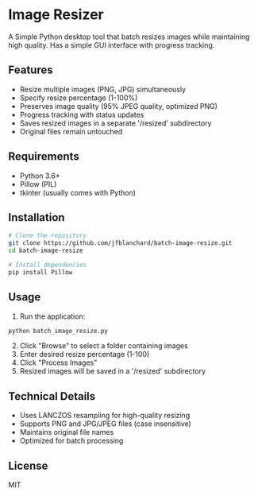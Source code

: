 # Image Resizer

A Simple Python desktop tool that batch resizes images while maintaining high quality. Has a simple GUI interface with progress tracking.

## Features

- Resize multiple images (PNG, JPG) simultaneously
- Specify resize percentage (1-100%)
- Preserves image quality (95% JPEG quality, optimized PNG)
- Progress tracking with status updates
- Saves resized images in a separate '/resized' subdirectory
- Original files remain untouched

## Requirements

- Python 3.6+
- Pillow (PIL)
- tkinter (usually comes with Python)

## Installation

```bash
# Clone the repository
git clone https://github.com/jfblanchard/batch-image-resize.git
cd batch-image-resize

# Install dependencies
pip install Pillow
```

## Usage

1. Run the application:
```bash
python batch_image_resize.py
```

2. Click "Browse" to select a folder containing images
3. Enter desired resize percentage (1-100)
4. Click "Process Images"
5. Resized images will be saved in a '/resized' subdirectory

## Technical Details

- Uses LANCZOS resampling for high-quality resizing
- Supports PNG and JPG/JPEG files (case insensitive)
- Maintains original file names
- Optimized for batch processing

## License

MIT
